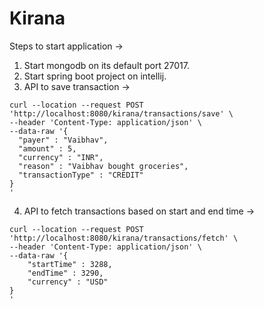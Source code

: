 # Kirana
Steps to start application -> 
1. Start mongodb on its default port 27017.
2. Start spring boot project on intellij.
3. API to save transaction ->
```
curl --location --request POST 'http://localhost:8080/kirana/transactions/save' \
--header 'Content-Type: application/json' \
--data-raw '{
  "payer" : "Vaibhav", 
  "amount" : 5,
  "currency" : "INR",
  "reason" : "Vaibhav bought groceries",
  "transactionType" : "CREDIT"
}
'
```
4. API to fetch transactions based on start and end time ->
```
curl --location --request POST 'http://localhost:8080/kirana/transactions/fetch' \
--header 'Content-Type: application/json' \
--data-raw '{
    "startTime" : 3288,
    "endTime" : 3290,
    "currency" : "USD"
}
'
```
